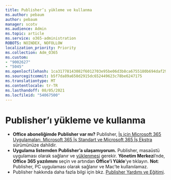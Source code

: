 ```yaml
---
title: Publisher’ı yükleme ve kullanma
ms.author: pebaum
author: pebaum
manager: scotv
ms.audience: Admin
ms.topic: article
ms.service: o365-administration
ROBOTS: NOINDEX, NOFOLLOW
localization_priority: Priority
ms.collection: Adm_O365
ms.custom:
- "9002627"
- "5045"
ms.openlocfilehash: 1ca31778143082f6012703e95be06d3b8ca6755180b694daf29f7fda0c64532f
ms.sourcegitcommit: b5f7da89a650d2915dc652449623c78be6247175
ms.translationtype: MT
ms.contentlocale: tr-TR
ms.lasthandoff: 08/05/2021
ms.locfileid: "54067500"
---
```

# <a name="install-and-use-publisher"></a>Publisher’ı yükleme ve kullanma

- **Office aboneliğimde Publisher var mı?** Publisher, [İş için Microsoft 365 Uygulamaları, Microsoft 365 İş Standart ve Microsoft 365 İş Ekstra](https://products.office.com/compare-all-microsoft-office-products?activetab=tab:primaryr2) sürümünüze dahildir.
- **Uygulama listemden Publisher’a ulaşamıyorum.**  Publisher, masaüstü uygulaması olarak sağlanır ve [yüklenmesi](https://support.office.com/article/Install-Office-apps-from-Office-365-dcf2d841-dac7-455b-9a77-fc8f7ee92702) gerekir. **Yönetim Merkezi**’nde, **Office 365 yazılımını** seçin ve artından **Office’i Yükle**’ye tıklayın. **Not**: Publisher, PC uygulaması olarak sağlanır ve Mac’te kullanılamaz.
- Publisher hakkında daha fazla bilgi için bkz. [Publisher Yardımı ve Eğitimi](https://support.office.com/publisher).
